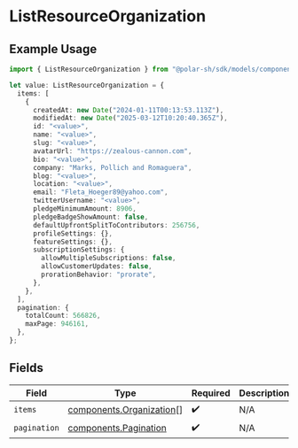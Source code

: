 # ListResourceOrganization

## Example Usage

```typescript
import { ListResourceOrganization } from "@polar-sh/sdk/models/components/listresourceorganization.js";

let value: ListResourceOrganization = {
  items: [
    {
      createdAt: new Date("2024-01-11T00:13:53.113Z"),
      modifiedAt: new Date("2025-03-12T10:20:40.365Z"),
      id: "<value>",
      name: "<value>",
      slug: "<value>",
      avatarUrl: "https://zealous-cannon.com",
      bio: "<value>",
      company: "Marks, Pollich and Romaguera",
      blog: "<value>",
      location: "<value>",
      email: "Fleta_Hoeger89@yahoo.com",
      twitterUsername: "<value>",
      pledgeMinimumAmount: 8906,
      pledgeBadgeShowAmount: false,
      defaultUpfrontSplitToContributors: 256756,
      profileSettings: {},
      featureSettings: {},
      subscriptionSettings: {
        allowMultipleSubscriptions: false,
        allowCustomerUpdates: false,
        prorationBehavior: "prorate",
      },
    },
  ],
  pagination: {
    totalCount: 566826,
    maxPage: 946161,
  },
};
```

## Fields

| Field                                                                | Type                                                                 | Required                                                             | Description                                                          |
| -------------------------------------------------------------------- | -------------------------------------------------------------------- | -------------------------------------------------------------------- | -------------------------------------------------------------------- |
| `items`                                                              | [components.Organization](../../models/components/organization.md)[] | :heavy_check_mark:                                                   | N/A                                                                  |
| `pagination`                                                         | [components.Pagination](../../models/components/pagination.md)       | :heavy_check_mark:                                                   | N/A                                                                  |